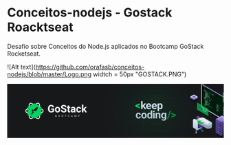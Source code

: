# Conceitos-nodejs - Gostack Roacktseat 
Desafio sobre Conceitos do Node.js aplicados no Bootcamp GoStack Rocketseat. 


 ![Alt text](https://github.com/orafasb/conceitos-nodejs/blob/master/Logo.png widtch = 50px "GOSTACK.PNG")

 ![Alt text](https://github.com/orafasb/conceitos-nodejs/blob/master/Gostack.png "GOSTACK.PNG")

